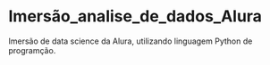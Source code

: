 # Imersão_analise_de_dados_Alura
Imersão de data science da Alura, utilizando linguagem Python de programção.
